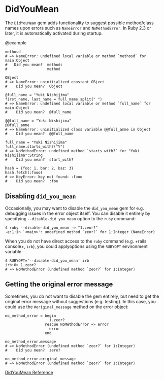 # DidYouMean

The `DidYouMean` gem adds functionality to suggest possible method/class names
upon errors such as `NameError` and `NoMethodError`. In Ruby 2.3 or later, it
is automatically activated during startup.

@example

    methosd
    # => NameError: undefined local variable or method `methosd` for main:Object
    #   Did you mean?  methods
    #                  method

    OBject
    # => NameError: uninitialized constant OBject
    #    Did you mean?  Object

    @full_name = "Yuki Nishijima"
    first_name, last_name = full_name.split(" ")
    # => NameError: undefined local variable or method `full_name` for main:Object
    #    Did you mean?  @full_name

    @@full_name = "Yuki Nishijima"
    @@full_anme
    # => NameError: uninitialized class variable @@full_anme in Object
    #    Did you mean?  @@full_name

    full_name = "Yuki Nishijima"
    full_name.starts_with?("Y")
    # => NoMethodError: undefined method `starts_with?` for "Yuki Nishijima":String
    #    Did you mean?  start_with?

    hash = {foo: 1, bar: 2, baz: 3}
    hash.fetch(:fooo)
    # => KeyError: key not found: :fooo
    #    Did you mean?  :foo

## Disabling `did_you_mean`

Occasionally, you may want to disable the `did_you_mean` gem for e.g.
debugging issues in the error object itself. You can disable it entirely by
specifying `--disable-did_you_mean` option to the `ruby` command:

    $ ruby --disable-did_you_mean -e "1.zeor?"
    -e:1:in `<main>': undefined method `zeor?` for 1:Integer (NameError)

When you do not have direct access to the `ruby` command (e.g. +rails
console+, `irb`), you could applyoptions using the `RUBYOPT` environment
variable:

    $ RUBYOPT='--disable-did_you_mean' irb
    irb:0> 1.zeor?
    # => NoMethodError (undefined method `zeor?` for 1:Integer)

## Getting the original error message

Sometimes, you do not want to disable the gem entirely, but need to get the
original error message without suggestions (e.g. testing). In this case, you
could use the `#original_message` method on the error object:

    no_method_error = begin
                        1.zeor?
                      rescue NoMethodError => error
                        error
                      end

    no_method_error.message
    # => NoMethodError (undefined method `zeor?` for 1:Integer)
    #    Did you mean?  zero?

    no_method_error.original_message
    # => NoMethodError (undefined method `zeor?` for 1:Integer)

[DidYouMean Reference](https://ruby-doc.org/stdlib-2.7.0/libdoc/did_you_mean/rdoc/DidYouMean.html)